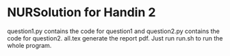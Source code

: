 # NURSolution for Handin 2
question1.py contains the code for question1 and question2.py contains the code for question2.
all.tex generate the report pdf.
Just run run.sh to run the whole program.
